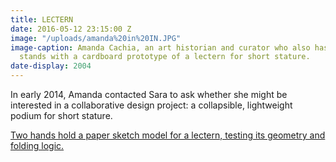 ```yaml
---
title: LECTERN
date: 2016-05-12 23:15:00 Z
image: "/uploads/amanda%20in%20IN.JPG"
image-caption: Amanda Cachia, an art historian and curator who also has dwarfism,
  stands with a cardboard prototype of a lectern for short stature.
date-display: 2004
---
```


In early 2014, Amanda contacted Sara to ask whether she might be interested in a collaborative design project: a collapsible, lightweight podium for short stature.

[Two hands hold a paper sketch model for a lectern, testing its geometry and folding logic.](/uploads/lecternative%2520folding-f79e92.JPG)